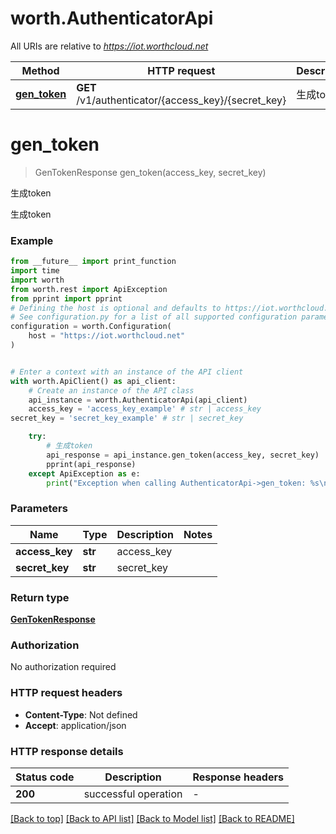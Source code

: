 # worth.AuthenticatorApi

All URIs are relative to *https://iot.worthcloud.net*

Method | HTTP request | Description
------------- | ------------- | -------------
[**gen_token**](AuthenticatorApi.md#gen_token) | **GET** /v1/authenticator/{access_key}/{secret_key} | 生成token


# **gen_token**
> GenTokenResponse gen_token(access_key, secret_key)

生成token

生成token

### Example

```python
from __future__ import print_function
import time
import worth
from worth.rest import ApiException
from pprint import pprint
# Defining the host is optional and defaults to https://iot.worthcloud.net
# See configuration.py for a list of all supported configuration parameters.
configuration = worth.Configuration(
    host = "https://iot.worthcloud.net"
)


# Enter a context with an instance of the API client
with worth.ApiClient() as api_client:
    # Create an instance of the API class
    api_instance = worth.AuthenticatorApi(api_client)
    access_key = 'access_key_example' # str | access_key
secret_key = 'secret_key_example' # str | secret_key

    try:
        # 生成token
        api_response = api_instance.gen_token(access_key, secret_key)
        pprint(api_response)
    except ApiException as e:
        print("Exception when calling AuthenticatorApi->gen_token: %s\n" % e)
```

### Parameters

Name | Type | Description  | Notes
------------- | ------------- | ------------- | -------------
 **access_key** | **str**| access_key | 
 **secret_key** | **str**| secret_key | 

### Return type

[**GenTokenResponse**](GenTokenResponse.md)

### Authorization

No authorization required

### HTTP request headers

 - **Content-Type**: Not defined
 - **Accept**: application/json

### HTTP response details
| Status code | Description | Response headers |
|-------------|-------------|------------------|
**200** | successful operation |  -  |

[[Back to top]](#) [[Back to API list]](../README.md#documentation-for-api-endpoints) [[Back to Model list]](../README.md#documentation-for-models) [[Back to README]](../README.md)


